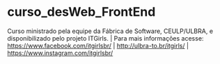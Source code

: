 # curso_desWeb_FrontEnd
Curso ministrado pela equipe da Fábrica de Software, CEULP/ULBRA, e disponibilizado pelo projeto ITGirls. | Para mais informações acesse: https://www.facebook.com/itgirlsbr/ | http://ulbra-to.br/itgirls/ | https://www.instagram.com/itgirlsbr/
